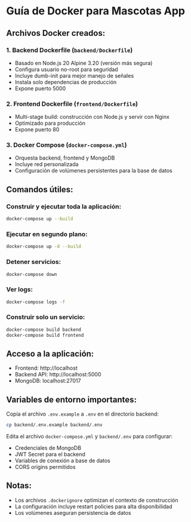 # Guía de Docker para Mascotas App

## Archivos Docker creados:

### 1. Backend Dockerfile (`backend/Dockerfile`)
- Basado en Node.js 20 Alpine 3.20 (versión más segura)
- Configura usuario no-root para seguridad
- Incluye dumb-init para mejor manejo de señales
- Instala solo dependencias de producción
- Expone puerto 5000

### 2. Frontend Dockerfile (`frontend/Dockerfile`)
- Multi-stage build: construcción con Node.js y servir con Nginx
- Optimizado para producción
- Expone puerto 80

### 3. Docker Compose (`docker-compose.yml`)
- Orquesta backend, frontend y MongoDB
- Incluye red personalizada
- Configuración de volúmenes persistentes para la base de datos

## Comandos útiles:

### Construir y ejecutar toda la aplicación:
```bash
docker-compose up --build
```

### Ejecutar en segundo plano:
```bash
docker-compose up -d --build
```

### Detener servicios:
```bash
docker-compose down
```

### Ver logs:
```bash
docker-compose logs -f
```

### Construir solo un servicio:
```bash
docker-compose build backend
docker-compose build frontend
```

## Acceso a la aplicación:
- Frontend: http://localhost
- Backend API: http://localhost:5000
- MongoDB: localhost:27017

## Variables de entorno importantes:
Copia el archivo `.env.example` a `.env` en el directorio backend:
```bash
cp backend/.env.example backend/.env
```

Edita el archivo `docker-compose.yml` y `backend/.env` para configurar:
- Credenciales de MongoDB
- JWT Secret para el backend
- Variables de conexión a base de datos
- CORS origins permitidos

## Notas:
- Los archivos `.dockerignore` optimizan el contexto de construcción
- La configuración incluye restart policies para alta disponibilidad
- Los volúmenes aseguran persistencia de datos

